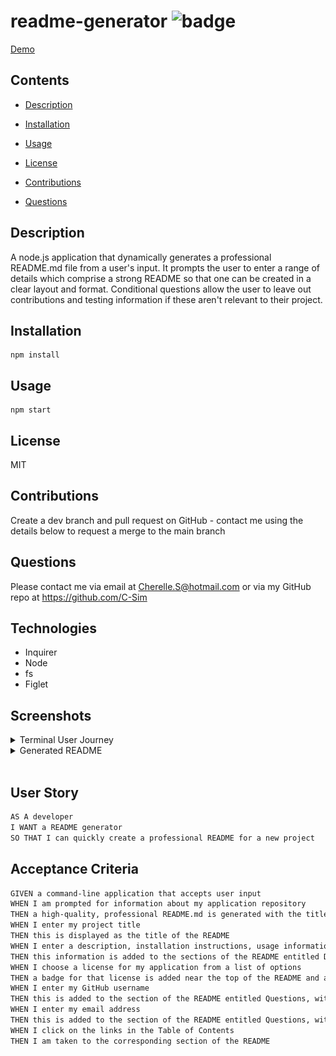 # readme-generator ![badge](https://img.shields.io/badge/MIT-license-green)

[Demo](https://drive.google.com/file/d/1wCfdWHnkdtJ8Yb8K1r3Zj_ot0dvN9S-P/view)

## Contents

- [Description](#description)
- [Installation](#installation)
- [Usage](#usage)
- [License](#license)
- [Contributions](#contributions)

- [Questions](#questions)

## Description

A node.js application that dynamically generates a professional README.md file from a user's input. It prompts the user to enter a range of details which comprise a strong README so that one can be created in a clear layout and format. Conditional questions allow the user to leave out contributions and testing information if these aren't relevant to their project.

## Installation

```
npm install
```

## Usage

```
npm start
```

## License

MIT

## Contributions

Create a dev branch and pull request on GitHub - contact me using the details below to request a merge to the main branch

## Questions

Please contact me via email at Cherelle.S@hotmail.com or via my GitHub repo at https://github.com/C-Sim

## Technologies

- Inquirer
- Node
- fs
- Figlet

## Screenshots

<details>
<summary>Terminal User Journey</summary>

![terminal](./screenshots/rmg-terminal.png)

</details>

<details>
<summary>Generated README</summary>

![generated-readme](./screenshots/rmg-sample.png)

</details>
<br>

## User Story

```md
AS A developer
I WANT a README generator
SO THAT I can quickly create a professional README for a new project
```

## Acceptance Criteria

```md
GIVEN a command-line application that accepts user input
WHEN I am prompted for information about my application repository
THEN a high-quality, professional README.md is generated with the title of my project and sections entitled Description, Table of Contents, Installation, Usage, License, Contributing, Tests, and Questions
WHEN I enter my project title
THEN this is displayed as the title of the README
WHEN I enter a description, installation instructions, usage information, contribution guidelines, and test instructions
THEN this information is added to the sections of the README entitled Description, Installation, Usage, Contributing, and Tests
WHEN I choose a license for my application from a list of options
THEN a badge for that license is added near the top of the README and a notice is added to the section of the README entitled License that explains which license the application is covered under
WHEN I enter my GitHub username
THEN this is added to the section of the README entitled Questions, with a link to my GitHub profile
WHEN I enter my email address
THEN this is added to the section of the README entitled Questions, with instructions on how to reach me with additional questions
WHEN I click on the links in the Table of Contents
THEN I am taken to the corresponding section of the README
```
